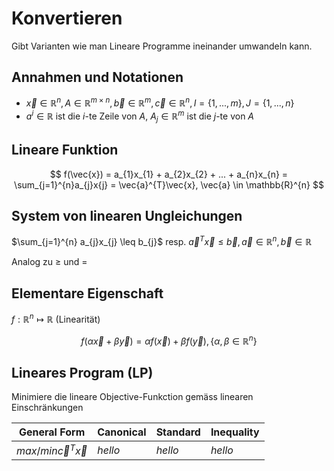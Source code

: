 # Konvertieren

Gibt Varianten wie man Lineare Programme ineinander umwandeln kann.

## Annahmen und Notationen

- $\vec{x} \in \mathbb{R}^{n}, A \in \mathbb{R}^{m \times n}, \vec{b} \in \mathbb{R}^{m}, \vec{c} \in \mathbb{R}^{n}, I = \{1,...,m\}, J = \{1,...,n\}$
- $a^{i} \in \mathbb{R}$ ist die $i$-te Zeile von $A$, $A_{j} \in \mathbb{R}^{m}$ ist die $j$-te von $A$

## Lineare Funktion

$$
f(\vec{x}) = a_{1}x_{1} + a_{2}x_{2} + ... + a_{n}x_{n} = \sum_{j=1}^{n}a_{j}x{j} = \vec{a}^{T}\vec{x}, \vec{a} \in \mathbb{R}^{n}
$$

##  System von linearen Ungleichungen

$\sum_{j=1}^{n} a_{j}x_{j} \leq b_{j}$ resp. $\vec{a}^{T}\vec{x} \leq \vec{b}, \vec{a} \in \mathbb{R}^{n}, \vec{b} \in \mathbb{R}$

Analog zu $\geq$ und $=$

## Elementare Eigenschaft
$f: \mathbb{R}^{n} \mapsto \mathbb{R}$ (Linearität)

$$
f(\alpha\vec{x} + \beta\vec{y}) = \alpha f(\vec{x}) + \beta f(\vec{y}), \{\alpha, \beta \in \mathbb{R}^{n}\}
$$

## Lineares Program (LP)

Minimiere die lineare Objective-Funkction gemäss linearen Einschränkungen

| General Form                 | Canonical | Standard | Inequality |
| ---------------------------- | --------- | -------- | ---------- |
| $max/min \vec{c}^{T}\vec{x}$ | $hello$   | $hello$  | $hello$    |